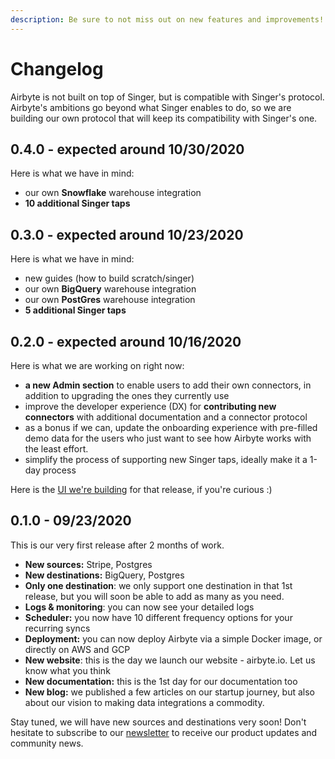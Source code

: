 ```yaml
---
description: Be sure to not miss out on new features and improvements!
---
```


# Changelog

Airbyte is not built on top of Singer, but is compatible with Singer's protocol. Airbyte's ambitions go beyond what Singer enables to do, so we are building our own protocol that will keep its compatibility with Singer's one. 

## 0.4.0 - expected around 10/30/2020

Here is what we have in mind:

* our own **Snowflake** warehouse integration
* **10 additional Singer taps** 

## 0.3.0 - expected around 10/23/2020

Here is what we have in mind:

* new guides \(how to build scratch/singer\) 
* our own **BigQuery** warehouse integration 
* our own **PostGres** warehouse integration 
* **5 additional Singer taps**

## 0.2.0 - expected around 10/16/2020

Here is what we are working on right now: 

* **a new Admin section** to enable users to add their own connectors, in addition to upgrading the ones they currently use 
* improve the developer experience \(DX\) for **contributing new connectors** with additional documentation and a connector protocol 
* as a bonus if we can, update the onboarding experience with pre-filled demo data for the users who just want to see how Airbyte works with the least effort.
* simplify the process of supporting new Singer taps, ideally make it a 1-day process

Here is the [UI we're building](https://www.figma.com/file/pO3Ob5W0yKUFOQzvg8TR3z/Airbyte?node-id=0%3A1) for that release, if you're curious :\)

## 0.1.0 - 09/23/2020

This is our very first release after 2 months of work.

* **New sources:** Stripe, Postgres
* **New destinations:** BigQuery, Postgres
* **Only one destination**: we only support one destination in that 1st release, but you will soon be able to add as many as you need. 
* **Logs & monitoring**: you can now see your detailed logs
* **Scheduler:** you now have 10 different frequency options for your recurring syncs
* **Deployment:** you can now deploy Airbyte via a simple Docker image, or directly on AWS and GCP
* **New website**: this is the day we launch our website - airbyte.io. Let us know what you think
* **New documentation:** this is the 1st day for our documentation too
* **New blog:** we published a few articles on our startup journey, but also about our vision to making data integrations a commodity. 

Stay tuned, we will have new sources and destinations very soon! Don't hesitate to subscribe to our [newsletter](https://airbyte.io/#subscribe-newsletter) to receive our product updates and community news.

